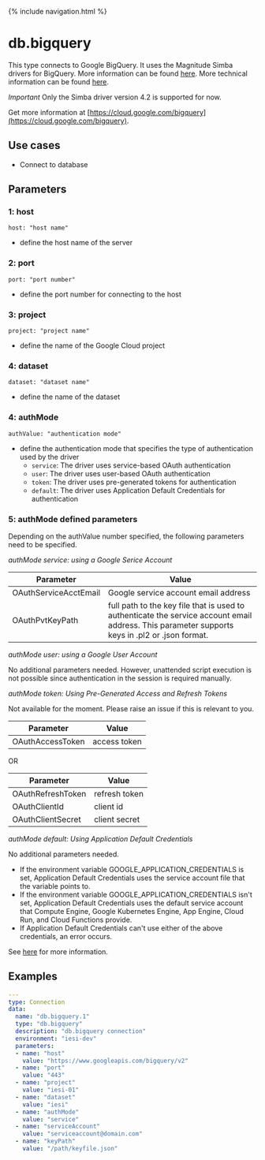 {% include navigation.html %}

# db.bigquery

This type connects to Google BigQuery. It uses the Magnitude Simba drivers for BigQuery. More information can be found [here](https://cloud.google.com/bigquery/providers/simba-drivers). More technical information can be found [here](https://www.simba.com/drivers/bigquery-odbc-jdbc/).

*Important* Only the Simba driver version 4.2 is supported for now.

Get more information at [https://cloud.google.com/bigquery](https://cloud.google.com/bigquery).

## Use cases

* Connect to database

## Parameters

### 1: host

`host: "host name"`
* define the host name of the server

### 2: port

`port: "port number"`
* define the port number for connecting to the host

### 3: project

`project: "project name"`
* define the name of the Google Cloud project

### 4: dataset

`dataset: "dataset name"`
* define the name of the dataset

### 4: authMode

`authValue: "authentication mode"`
* define the authentication mode that specifies the type of authentication used by the driver
  * ```service```: The driver uses service-based OAuth authentication
  * ```user```: The driver uses user-based OAuth authentication
  * ```token```: The driver uses pre-generated tokens for authentication
  * ```default```: The driver uses Application Default Credentials for authentication

### 5: authMode defined parameters

Depending on the authValue number specified, the following parameters need to be specified.

*authMode service: using a Google Serice Account*

|Parameter|Value|
|------|-----------|
|OAuthServiceAcctEmail|Google service account email address|
|OAuthPvtKeyPath|full path to the key file that is used to authenticate the service account email address. This parameter supports keys in .pl2 or .json format.|

*authMode user: using a Google User Account*

No additional parameters needed. However, unattended script execution is not possible since authentication in the session is required manually.

*authMode token: Using Pre-Generated Access and Refresh Tokens*

Not available for the moment. Please raise an issue if this is relevant to you.

|Parameter|Value|
|------|-----------|
|OAuthAccessToken|access token|

OR

|Parameter|Value|
|------|-----------|
|OAuthRefreshToken|refresh token|
|OAuthClientId|client id|
|OAuthClientSecret|client secret|

*authMode default: Using Application Default Credentials*

No additional parameters needed.

* If the environment variable GOOGLE_APPLICATION_CREDENTIALS is set, Application Default Credentials uses the service account file that the variable points to.
* If the environment variable GOOGLE_APPLICATION_CREDENTIALS isn't set, Application Default Credentials uses the default service account that Compute Engine, Google Kubernetes Engine, App Engine, Cloud Run, and Cloud Functions provide.
* If Application Default Credentials can't use either of the above credentials, an error occurs.

See [here](https://cloud.google.com/docs/authentication/production) for more information.


## Examples

```yaml
---
type: Connection
data:
  name: "db.bigquery.1"
  type: "db.bigquery"
  description: "db.bigquery connection"
  environment: "iesi-dev"
  parameters:
  - name: "host"
    value: "https://www.googleapis.com/bigquery/v2"
  - name: "port"
    value: "443"
  - name: "project"
    value: "iesi-01"
  - name: "dataset"
    value: "iesi"
  - name: "authMode"
    value: "service"
  - name: "serviceAccount"
    value: "serviceaccount@domain.com"
  - name: "keyPath"
    value: "/path/keyfile.json"
```